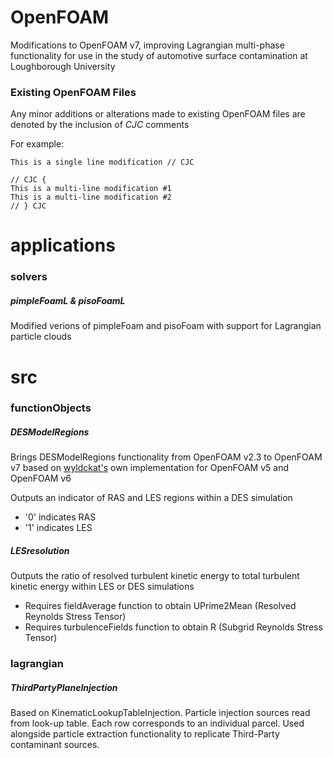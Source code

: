 # OpenFOAM

Modifications to OpenFOAM v7, improving Lagrangian multi-phase functionality for use in the study of automotive surface contamination at Loughborough University

### Existing OpenFOAM Files

Any minor additions or alterations made to existing OpenFOAM files are denoted by the inclusion of *CJC* comments

For example:

```
This is a single line modification // CJC
```

```
// CJC {
This is a multi-line modification #1
This is a multi-line modification #2
// } CJC
```

# applications

### solvers

##### pimpleFoamL & pisoFoamL

Modified verions of pimpleFoam and pisoFoam with support for Lagrangian particle clouds

# src

### functionObjects

##### DESModelRegions

Brings DESModelRegions functionality from OpenFOAM v2.3 to OpenFOAM v7 based on [wyldckat's](https://github.com/wyldckat/DESModelRegions) own implementation for OpenFOAM v5 and OpenFOAM v6

Outputs an indicator of RAS and LES regions within a DES simulation
* '0' indicates RAS
* '1' indicates LES

##### LESresolution

Outputs the ratio of resolved turbulent kinetic energy to total turbulent kinetic energy within LES or DES simulations
* Requires fieldAverage function to obtain UPrime2Mean (Resolved Reynolds Stress Tensor)
* Requires turbulenceFields function to obtain R (Subgrid Reynolds Stress Tensor)

### lagrangian

##### ThirdPartyPlaneInjection

Based on KinematicLookupTableInjection. Particle injection sources read from look-up table. Each row corresponds to an individual parcel. Used alongside particle extraction functionality to replicate Third-Party contaminant sources.
